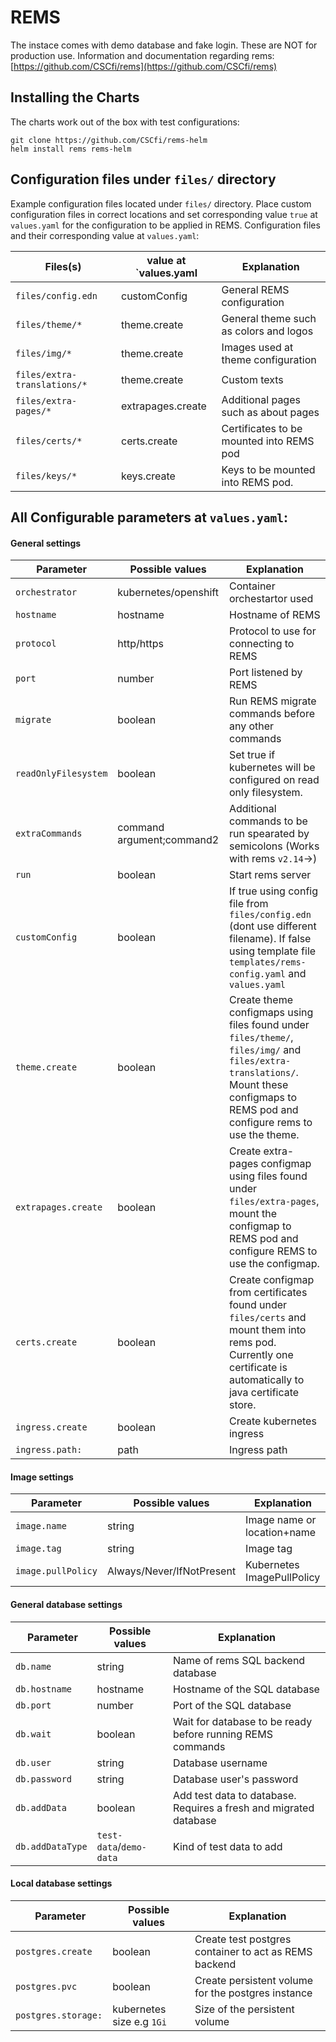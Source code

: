 # REMS

The instace comes with demo database and fake login. These are NOT for production use. Information and documentation regarding rems: [https://github.com/CSCfi/rems](https://github.com/CSCfi/rems)

## Installing the Charts
The charts work out of the box with test configurations:

    git clone https://github.com/CSCfi/rems-helm
    helm install rems rems-helm

## Configuration files under `files/` directory

Example configuration files located under `files/` directory. Place custom configuration files in correct locations and set corresponding value `true` at `values.yaml` for the configuration to be applied in REMS. Configuration files and their corresponding value at `values.yaml`:


| Files(s) | value at `values.yaml | Explanation |
| -------------------------- | ------------------------ | -------------- |
| `files/config.edn` | customConfig | General REMS configuration
| `files/theme/*` | theme.create | General theme such as colors and logos |
| `files/img/*` | theme.create | Images used at theme configuration |
| `files/extra-translations/*` | theme.create | Custom texts |
| `files/extra-pages/*` | extrapages.create | Additional pages such as about pages |
| `files/certs/*` | certs.create | Certificates to be mounted into REMS pod |
| `files/keys/*` | keys.create | Keys to be mounted into REMS pod. |


## All Configurable parameters at `values.yaml`:

#### General settings

| Parameter | Possible values | Explanation |
| --------- | --------------- | ----------- |
| `orchestrator` | kubernetes/openshift | Container orchestartor used |
| `hostname` | hostname | Hostname of REMS |
| `protocol` | http/https | Protocol to use for connecting to REMS |
| `port` | number | Port listened by REMS |
| `migrate` | boolean | Run REMS migrate commands before any other commands |
| `readOnlyFilesystem` | boolean | Set true if kubernetes will be configured on read only filesystem. |
| `extraCommands` | command argument;command2 | Additional commands to be run spearated by semicolons (Works with rems `v2.14`->) |
| `run` | boolean  | Start rems server |
| `customConfig` | boolean | If true using config file from `files/config.edn` (dont use different filename). If false using template file `templates/rems-config.yaml` and `values.yaml` |
| `theme.create` | boolean | Create theme configmaps using files found under `files/theme/`, `files/img/` and `files/extra-translations/`. Mount these configmaps to REMS pod and configure rems to use the theme. |
| `extrapages.create` | boolean | Create extra-pages configmap using files found under `files/extra-pages`, mount the configmap to REMS pod and configure REMS to use the configmap. |
| `certs.create` | boolean | Create configmap from certificates found under `files/certs` and mount them into rems pod. Currently one certificate is automatically to java certificate store. |
| `ingress.create` | boolean | Create kubernetes ingress |
| `ingress.path:` | path | Ingress path |


#### Image settings

| Parameter | Possible values | Explanation |
| --------- | --------------- | ----------- |
| `image.name` | string | Image name or location+name |
| `image.tag` | string | Image tag |
| `image.pullPolicy` | Always/Never/IfNotPresent | Kubernetes ImagePullPolicy |


#### General database settings

| Parameter | Possible values | Explanation |
| --------- | --------------- | ----------- |
| `db.name` | string | Name of rems SQL backend database |
| `db.hostname` | hostname | Hostname of the SQL database |
| `db.port` | number | Port of the SQL database |
| `db.wait` | boolean | Wait for database to be ready before running REMS commands |
| `db.user` | string | Database username |
| `db.password` | string | Database user's password |
| `db.addData` | boolean | Add test data to database. Requires a fresh and migrated database |
| `db.addDataType` | `test-data`/`demo-data` | Kind of test data to add |


#### Local database settings

| Parameter | Possible values | Explanation |
| --------- | --------------- | ----------- |
| `postgres.create` | boolean | Create test postgres container to act as REMS backend |
| `postgres.pvc` | boolean |  Create persistent volume for the postgres instance |
| `postgres.storage:` | kubernetes size e.g `1Gi` | Size of the persistent volume |


